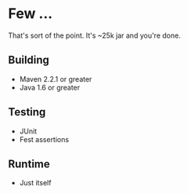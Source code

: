 # Few ...
That's sort of the point. It's ~25k jar and you're done.

##  Building
- Maven 2.2.1 or greater
- Java 1.6 or greater

## Testing
- JUnit
- Fest assertions

## Runtime
- Just itself
